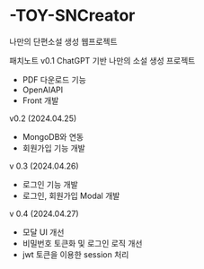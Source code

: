 # -TOY-SNCreator

나만의 단편소설 생성 웹프로젝트

패치노트
v0.1
ChatGPT 기반 나만의 소설 생성 프로젝트

- PDF 다운로드 기능
- OpenAIAPI
- Front 개발

v0.2 (2024.04.25)

- MongoDB와 연동
- 회원가입 기능 개발

v 0.3 (2024.04.26)

- 로그인 기능 개발
- 로그인, 회원가입 Modal 개발

v 0.4 (2024.04.27)

- 모달 UI 개선
- 비밀번호 토큰화 및 로그인 로직 개선
- jwt 토큰을 이용한 session 처리

